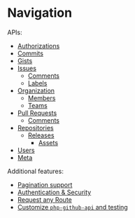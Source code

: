 Navigation
==========

APIs:
* [Authorizations](authorizations.md)
* [Commits](commits.md)
* [Gists](gists.md)
* [Issues](issues.md)
  * [Comments](issue/comments.md)
  * [Labels](issue/labels.md)
* [Organization](organization.md)
  * [Members](organization/members.md)
  * [Teams](organization/teams.md)
* [Pull Requests](pull_requests.md)
  * [Comments](pull_request/comments.md)
* [Repositories](repos.md)
  * [Releases](repo/releases.md)
    * [Assets](repo/assets.md)
* [Users](users.md)
* [Meta](meta.md)

Additional features:

* [Pagination support](result_pager.md)
* [Authentication & Security](security.md)
* [Request any Route](request_any_route.md)
* [Customize `php-github-api` and testing](customize.md)
